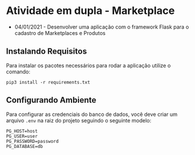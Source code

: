 # Atividade em dupla - Marketplace 
- 04/01/2021 - Desenvolver uma aplicação com o framework Flask para o cadastro de Marketplaces e Produtos

## Instalando Requisitos
Para instalar os pacotes necessários para rodar a aplicação utilize o comando:

`pip3 install -r requirements.txt`

## Configurando Ambiente
Para configurar as credenciais do banco de dados, você deve criar um arquivo `.env` na raiz do projeto seguindo o seguinte modelo:
```
PG_HOST=host
PG_USER=user
PG_PASSWORD=password
PG_DATABASE=db
```
